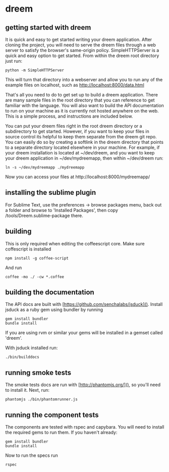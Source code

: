 dreem
======

getting started with dreem
--------------------------
It is quick and easy to get started writing your dreem application. After cloning the project, you will need to serve the dreem files through a web server to satisfy the browser's same-origin policy. SimpleHTTPServer is a quick and easy option to get started. From within the dreem root directory just run:

    python -m SimpleHTTPServer
    
This will turn that directory into a webserver and allow you to run any of the example files on localhost, such as [http://localhost:8000/data.html]()

That's all you need to do to get set up to build a dreem application. There are many sample files in the root directory that you can reference to get familiar with the language. You will also want to build the API documentation to run on your machine as it is currently not hosted anywhere on the web. This is a simple process, and instructions are included below.

You can put your dreem files right in the root dreem directory or a subdirectory to get started. However, if you want to keep your files in source control its helpful to keep them separate from the dreem git repo. You can easily do so by creating a softlink in the dreem directory that points to a separate directory located elsewhere in your machine. For example, if your dreem installation is located at ~/dev/dreem, and you want to keep your dreem application in ~/dev/mydreemapp, then within ~/dev/dreem run:

    ln -s ~/dev/mydreemapp ./mydreemapp
    
Now you can access your files at http://localhost:8000/mydreemapp/

installing the sublime plugin
-----------------------------

For Sublime Text, use the preferences -> browse packages menu, back out a folder and browse to 'Installed Packages', then copy /tools/Dreem.sublime-package there.

building
--------
This is only required when editing the coffeescript core.
Make sure coffescript is installed

    npm install -g coffee-script
 
And run

    coffee -mo ./ -cw *.coffee
    
building the documentation
--------------------------

The API docs are built with [https://github.com/senchalabs/jsduck](). Install jsduck as a ruby gem using bundler by running

    gem install bundler
    bundle install
    
If you are using rvm or similar your gems will be installed in a gemset called 'dreem'.

With jsduck installed run:

	./bin/builddocs

running smoke tests
--------------------------

The smoke tests docs are run with [http://phantomjs.org/](), so you'll need to install it. Next, run:

	phantomjs ./bin/phantomrunner.js
    
running the component tests
--------------------------

The components are tested with rspec and capybara. You will need to install the required gems to run them. If you haven't already:

    gem install bundler
    bundle install
    
Now to run the specs run

    rspec
    
		
<!-- The MIT License (MIT)

Copyright ( c ) 2014 Teem2 LLC

Permission is hereby granted, free of charge, to any person obtaining a copy
of this software and associated documentation files (the "Software"), to deal
in the Software without restriction, including without limitation the rights
to use, copy, modify, merge, publish, distribute, sublicense, and/or sell
copies of the Software, and to permit persons to whom the Software is
furnished to do so, subject to the following conditions:

The above copyright notice and this permission notice shall be included in all
copies or substantial portions of the Software.

THE SOFTWARE IS PROVIDED "AS IS", WITHOUT WARRANTY OF ANY KIND, EXPRESS OR
IMPLIED, INCLUDING BUT NOT LIMITED TO THE WARRANTIES OF MERCHANTABILITY,
FITNESS FOR A PARTICULAR PURPOSE AND NONINFRINGEMENT. IN NO EVENT SHALL THE
AUTHORS OR COPYRIGHT HOLDERS BE LIABLE FOR ANY CLAIM, DAMAGES OR OTHER
LIABILITY, WHETHER IN AN ACTION OF CONTRACT, TORT OR OTHERWISE, ARISING FROM,
OUT OF OR IN CONNECTION WITH THE SOFTWARE OR THE USE OR OTHER DEALINGS IN THE
SOFTWARE. -->
